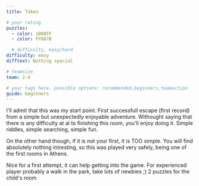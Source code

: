 ```yaml
---
title: Taken

# your rating
puzzles:
  - color: 1008FF
  - color: FF087B

  # difficulty, easy/hard
difficulty: easy
difftext: Nothing special

# teamsize
team: 2-4

# your tags here. possible options: recommended,beginners,teamaction
guide: beginners
---
```


I'll admit that this was my start point. First successfull escape (first record) from a simple but unexpectedly enjoyable adventure.
Withought saying that there is any difficulty at al to finishing this room, you'll enjoy doing it. Simple riddles, simple searching, simple fun.

On the other hand though, if it is not your first, it is TOO simple. You will find absolutely nothing intresting, so this was played very safely, being one of the first rooms in Athens.

Nice for a first attempt, it can help getting into the game. For experienced player probably a walk in the park, take lots of newbies ;) 2 puzzles for the child's room
